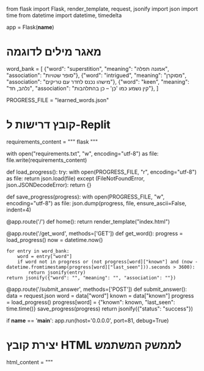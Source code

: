 from flask import Flask, render_template, request, jsonify
import json
import time
from datetime import datetime, timedelta

app = Flask(__name__)

# מאגר מילים לדוגמה
word_bank = [
    {"word": "superstition", "meaning": "אמונה תפלה", "association": "סופר שטויות"},
    {"word": "intrigued", "meaning": "מסוקרן", "association": "מישהו נכנס לחדר עם טריקים"},
    {"word": "keen", "meaning": "נלהב, חד", "association": "קין נשמע כמו 'כֵּן' – כן בהתלהבות"},
]

PROGRESS_FILE = "learned_words.json"

# קובץ דרישות ל-Replit
requirements_content = """
flask
"""

with open("requirements.txt", "w", encoding="utf-8") as file:
    file.write(requirements_content)

def load_progress():
    try:
        with open(PROGRESS_FILE, "r", encoding="utf-8") as file:
            return json.load(file)
    except (FileNotFoundError, json.JSONDecodeError):
        return {}

def save_progress(progress):
    with open(PROGRESS_FILE, "w", encoding="utf-8") as file:
        json.dump(progress, file, ensure_ascii=False, indent=4)

@app.route('/')
def home():
    return render_template("index.html")

@app.route('/get_word', methods=['GET'])
def get_word():
    progress = load_progress()
    now = datetime.now()
    
    for entry in word_bank:
        word = entry["word"]
        if word not in progress or (not progress[word]["known"] and (now - datetime.fromtimestamp(progress[word]["last_seen"])).seconds > 3600):
            return jsonify(entry)
    return jsonify({"word": "", "meaning": "", "association": ""})

@app.route('/submit_answer', methods=['POST'])
def submit_answer():
    data = request.json
    word = data["word"]
    known = data["known"]
    progress = load_progress()
    progress[word] = {"known": known, "last_seen": time.time()}
    save_progress(progress)
    return jsonify({"status": "success"})

if __name__ == '__main__':
    app.run(host='0.0.0.0', port=81, debug=True)

# יצירת קובץ HTML לממשק המשתמש
html_content = """
<!DOCTYPE html>
<html lang='he'>
<head>
    <meta charset='UTF-8'>
    <meta name='viewport' content='width=device-width, initial-scale=1.0'>
    <title>לימוד מילים באנגלית</title>
    <script>
        async function fetchWord() {
            let response = await fetch('/get_word');
            let data = await response.json();
            document.getElementById('word').innerText = data.word || "כל המילים נלמדו!";
            document.getElementById('meaning').innerText = data.meaning;
            document.getElementById('association').innerText = data.association;
        }
        
        async function submitAnswer(known) {
            let word = document.getElementById('word').innerText;
            if (word) {
                await fetch('/submit_answer', {
                    method: 'POST',
                    headers: { 'Content-Type': 'application/json' },
                    body: JSON.stringify({ word: word, known: known })
                });
                fetchWord();
            }
        }
        window.onload = fetchWord;
    </script>
</head>
<body>
    <h1>לימוד מילים באנגלית</h1>
    <h2 id='word'></h2>
    <p id='meaning'></p>
    <p id='association'></p>
    <button onclick='submitAnswer(true)'>מכיר</button>
    <button onclick='submitAnswer(false)'>לא מכיר</button>
</body>
</html>
"""

with open("templates/index.html", "w", encoding="utf-8") as file:
    file.write(html_content)
